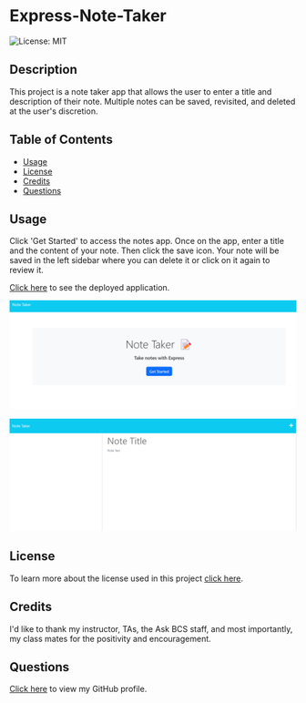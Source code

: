 # Express-Note-Taker
![License: MIT](https://img.shields.io/badge/License-MIT-yellow.svg)

## Description
This project is a note taker app that allows the user to enter a title and description of their note. Multiple notes can be saved, revisited, and deleted at the user's discretion.

## Table of Contents

* [Usage](#usage)
* [License](#license)
* [Credits](#credits)
* [Questions](#questions)

## Usage
Click 'Get Started' to access the notes app. Once on the app, enter a title and the content of your note. Then click the save icon. Your note will be saved in the left sidebar where you can delete it or click on it again to review it.

[Click here](https://still-earth-99016.herokuapp.com/) to see the deployed application.

![screenshot of note taker home](/Assets/noteTaker-Home.png)

![screenshot of note taker note page](/Assets/noteTaker-Notes.png)

## License
To learn more about the license used in this project [click here](https://opensource.org/licenses/MIT).

## Credits
I'd like to thank my instructor, TAs, the Ask BCS staff, and most importantly, my class mates for the positivity and encouragement.  

## Questions
[Click here](https://github.com/emilymclean94) to view my GitHub profile.
